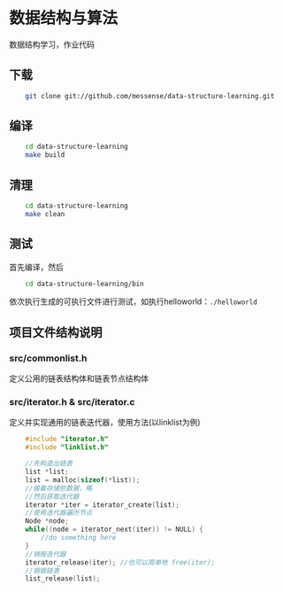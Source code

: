 # 数据结构与算法

数据结构学习，作业代码

## 下载

```bash
    git clone git://github.com/messense/data-structure-learning.git
```
## 编译

```bash
    cd data-structure-learning
    make build
```

## 清理

```bash
    cd data-structure-learning
    make clean
```

## 测试

首先编译，然后
```bash
    cd data-structure-learning/bin
```
依次执行生成的可执行文件进行测试，如执行helloworld：`./helloworld`

## 项目文件结构说明

### src/commonlist.h

定义公用的链表结构体和链表节点结构体

### src/iterator.h & src/iterator.c

定义并实现通用的链表迭代器，使用方法(以linklist为例)
```c
    #include "iterator.h"
    #include "linklist.h"

    //先构造出链表
    list *list;
    list = malloc(sizeof(*list));
    //接着存储些数据，略
    //然后获取迭代器
    iterator *iter = iterator_create(list);
    //使用迭代器遍历节点
    Node *node;
    while((node = iterator_next(iter)) != NULL) {
    	//do something here
    }
    //销毁迭代器
    iterator_release(iter); //也可以简单地 free(iter);
    //销毁链表
    list_release(list);
```